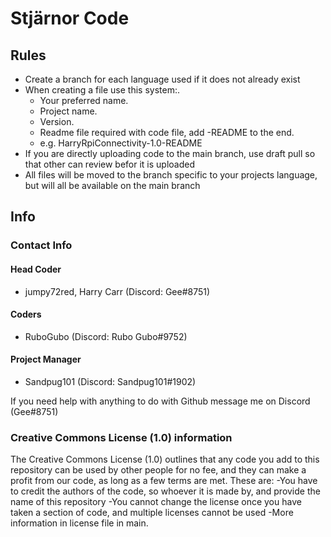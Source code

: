 # Stjärnor Code

## Rules

- Create a branch for each language used if it does not already exist
- When creating a file use this system:.
  - Your preferred name.
  - Project name.
  - Version.
  - Readme file required with code file, add -README to the end.
  - e.g. HarryRpiConnectivity-1.0-README
- If you are directly uploading code to the main branch, use draft pull so that other can review befor it is uploaded
- All files will be moved to the branch specific to your projects language, but will all be available on the main branch

## Info

### Contact Info

#### **Head Coder** 

- jumpy72red, Harry Carr (Discord: Gee#8751)

#### **Coders**

- RuboGubo (Discord: Rubo Gubo#9752)

#### **Project Manager**

- Sandpug101 (Discord: Sandpug101#1902)

If you need help with anything to do with Github message me on Discord (Gee#8751)

### Creative Commons License (1.0) information

The Creative Commons License (1.0) outlines that any code you add to this repository can be used by other people for no fee, and they can make a profit from our code,
as long as a few terms are met. These are:
 -You have to credit the authors of the code, so whoever it is made by, and provide the name of this repository
 -You cannot change the license once you have taken a section of code, and multiple licenses cannot be used
 -More information in license file in main.
